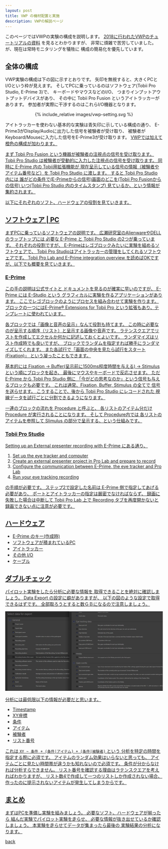 ```yaml
---
layout: post
title: VWP の機材配置と実施
description: VWPの解説ページ
---
```


<!--https://hackmd.io/3sPVq6pcQpOjn28da4hwWA-->
このページではVWPの実験の構成を説明します。
[2018に行われたVWPのチュートリアルの資料](https://phiz.c.u-tokyo.ac.jp/~t_chen/download/2018-03-24VWP_tutorial_CHEN.pdf)
を見るとわかりますが、
非常に煩雑で苦労していました。
が、現在は常時モニタリングを犠牲に
構成の簡易化を優先しています。

## 全体の構成

VWP実験の構成は下の図に示すとおりです。
矢印を無視すると、大きくPCとI/Oという枠が見えます。
そしてPCに乗っているのはソフトウェア(Tobii Pro Studio, E-Prime 3)で、
キーボードやマウスなどのI/O、
つまりインプットアウトプットデバイスがあり、
その中に Tobii Pro Fusion というアイトラッカーがあります。
参加者が実際に干渉するのはこれらI/O機器となります。

<!--https://docs.google.com/presentation/d/164hTNAGPcs7QzlJuMwx99uAsixGQB3P0pWShFa75WnQ/edit?usp=sharing-->
<center> {% include_relative images/vwp-setting.svg %} </center>

アイトラッカーを使わない基本的な実験は青矢印に示している構成の通り、
E-Prime3がDisplay/Audioに出力した信号を被験者が受け取り、
被験者がKeyboard/Mouseに入力した信号をE-Prime3が受け取ります。
<u>VWPでは加えて橙色の構成が加わります。<u>

まず Tobii Pro Fusion という機器が被験者の注視点の信号を受け取ります。
Tobii Pro Studio は被験者が受動的に入力した注視点の信号を受け取ります。
同時に E-Prime 内の Tobii用拡張機能が
現在呈示している信号の情報（被験者やアイテム番号など）を
Tobii Pro Studio に渡します。
<u>
すると Tobii Pro Studio 内には
誰がどの条件で(E-Primeからの信号)画面のどこを(Tobii Pro Fusionからの信号)
いつ(Tobii Pro Studio 内のタイムスタンプ)
見ているか、という情報が集約されます。</u>

以下にそれぞれのソフト、ハードウェアの役割を見ていきます。

##  ソフトウェア | PC

まずPCに乗っているソフトウェアの説明です。
広瀬研究室のAlienwareやDELLのラップトップには
必要な E-Prime と Tobii Pro Studio の2つが乗っています。
それぞれの役割ですが、
E-Primeはレゴブロックみたいに実験を組めるソフトウェアで、
Tobii Pro Studioはアイトラッカーの管理をしてくれるソフトウェアです。
[Tobii Pro Lab and E-Prime integration overview](https://www.tobiipro.com/learn-and-support/learn/steps-in-an-eye-tracking-study/design/tobii-pro-lab-and-e-prime-integration-overview/)
を読めばOKですが、以下でも概要を見ていきます。

### E-Prime

この手の説明は[公式サイト](https://pstnet.com/products/e-prime/)と
ドキュメントを見るのが確実に早いのですが、
E-Prime には E-Studio という
グラフィカルに実験を作るアプリケーションがあります。
ここでレゴブロックのようにプロセスを組み合わせて実験を作ります。
ブロックの一つには[E-Prime® Extensions for Tobii Pro](https://pstnet.com/products/e-prime-extensions-for-tobii/)
という拡張もあり、テンプレートに使われています。

各ブロックでは「画像と音声の呈示」なんて役割も持てます。
この時に必要なのが呈示する順序（リスト）と呈示する画像や音声です。
ラテンスクエアでリストを作成してエクセルか何かに記述しておくとよいです。
ランダマイズはリスト作成時でも良いですが、
ブロックでランダムを指定すれば勝手にランダマイズしてくれます。
また各試行で「画面の中央を見たら試行をスタート(Fixation)」
という凝ったこともできます。

基本的には Fixation -> Buffer(呈示前に1500ms程度時間を与える)
-> Stimulus という順にブロックを起き、
最後にマウスやキーボードで反応させます。
ただ E-Prime から Tobii Pro Studio 側に
「今がどの思考なのか」という信号も与えるブロックも必要です。
これは通常、Fixation, Buffer, Stimulus の全てで
信号を送らせます。
こうすることで、後から Tobii Pro Studio にレコードされた
視線データを試行ごとに分割できるようになります。

一連のブロックの流れを Procedure と呼ぶと、
各リストのアイテム分だけ Procedure が実行されることになります。
そして Procedure内では 各リストのアイテムを参照して
Slimulus の部分で呈示する、という仕組みです。

### Tobii Pro Studio

[Setting up an External presenter recording with E-Prime](https://www.tobiipro.com/learn-and-support/learn/steps-in-an-eye-tracking-study/setup/setting-up-pro-lab-with-e-prime/)
にある通り、

1. Set up the eye tracker and computer
1. Create an external presenter project in Pro Lab and prepare to record
1. Configure the communication between E-Prime, the eye tracker and Pro Lab
1. Run your eye tracking recording

の手順が必要です。
ステップ2で設定した名前は E-Prime 側で指定してあげる必要があり、
ポートとアイトラッカーの指定は厳密でなければならず、
録画に失敗した場合は中断して Tobii Pro Lab 上で Recording タブを再度開かないと
録画できない点に注意が必要です。

## ハードウェア

* E-Prime のキー(作成時)
* ソフトウェアが積まれているPC
* アイトラッカー
* その他 I/O
* ケーブル

## ダブルチェック

パイロット実験をしたら分析に必要な情報を
取得できることを絶対に確認しましょう。
Data Export の設定に癖がありますが、
以下の図のような設定で取得できるはずです。
全部取ろうとすると数ＧＢになるので注意しましょう。

![](./images/save-setting.png)

分析には最低限以下の情報が必要だと思います。

* Timestamp
* XY座標
* 条件
* アイテム
* 被験者
* リスト番号

これは `XY ~ 条件 + (条件|アイテム) + (条件|被験者)` という
分析を特定の時間を指定する際に必須です。
アイテムのランダム効果はいらないと思っても、
アイテムごとに見たい時間帯が違うかも知れないので必須です。
条件が分からなければ分析すらできません。
リスト番号を確認する理由はラテンスクエアを考えればわかりますが、
リスト数4で作成して一つのリストしか作成されない場合、
作ったのに提示されないアイテムが発生してしまうからです。

## まとめ

まずはPCを準備し実験を組みましょう。
必要なソフト、ハードウェアが揃ったら
組んだ実験でパイロット実験を走らせ、
必要な情報が抜き出せているか確認しましょう。
本実験を走らせてデータが集まったら最後の
[実験結果の分析](./6.md)になります。

[back](./)

